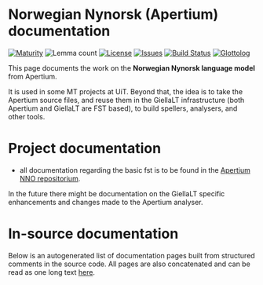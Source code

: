 # Norwegian Nynorsk (Apertium) documentation

[![Maturity](https://img.shields.io/endpoint?url=https%3A%2F%2Fraw.githubusercontent.com%2Fgiellalt%2Flang-nno-x-ext-apertium%2Fgh-pages%2Fmaturity.json)](https://giellalt.github.io/MaturityClassification.html)
![Lemma count](https://img.shields.io/endpoint?url=https%3A%2F%2Fraw.githubusercontent.com%2Fgiellalt%2Flang-nno-x-ext-apertium%2Fgh-pages%2Flemmacount.json)
[![License](https://img.shields.io/github/license/giellalt/lang-nno-x-ext-apertium)](https://github.com/giellalt/lang-nno-x-ext-apertium/blob/main/LICENSE)
[![Issues](https://img.shields.io/github/issues/giellalt/lang-nno-x-ext-apertium)](https://github.com/giellalt/lang-nno-x-ext-apertium/issues)
[![Build Status](https://builds.giellalt.org/api/badge/lang-nno-x-ext-apertium?label=CI)](https://builds.giellalt.org/pipelines/lang-nno-x-ext-apertium/builds/latest)
[![Glottolog](https://img.shields.io/badge/Glottolog-green)](https://glottolog.org/resource/languoid/id/norw1262)

This page documents the work on the **Norwegian Nynorsk language model** from Apertium.

It is used in some MT projects at UiT. Beyond that, the idea is to take the Apertium source files, and reuse them in the GiellaLT infrastructure (both Apertium and GiellaLT are FST based), to build spellers, analysers, and other tools.

# Project documentation

* all documentation regarding the basic fst is to be found in the
[Apertium NNO repositorium](https://github.com/apertium/apertium-nno).

In the future there might be documentation on the GiellaLT specific enhancements
and changes made to the Apertium analyser.

# In-source documentation

Below is an autogenerated list of documentation pages built from structured comments in the source code. All pages are also concatenated and can be read as one long text [here](nno.md).
